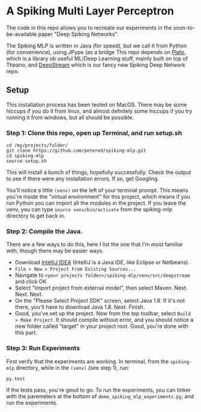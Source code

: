 # A Spiking Multi Layer Perceptron

The code in this repo allows you to recreate our experiments in the soon-to-be-available paper "Deep Spiking Networks".

The Spiking MLP is written in Java (for speed), but we call it from Python (for convenience), using JPype (as a bridge  This repo depends on [Plato](https://github.com/petered/plato), which is a library ob useful ML/Deep Learning stuff, mainly built on top of Theano, and [DeepStream](https://github.com/petered/DeepStream) which is our fancy new Spiking Deep Network repo.  

## Setup

This installation process has been tested on MacOS.  There may be some hiccups if you do it from linux, and almost defnitely some hiccups if you try running it from windows, but all should be possible.  

### Step 1: Clone this repo, open up Terminal, and run setup.sh

```
cd /my/projects/folder/
git clone https://github.com/petered/spiking-mlp.git
cd spiking-mlp
source setup.sh
```
This will install a bunch of things, hopefully successfully.  Check the output to see if there were any installation errors.  If so, get Googling.

You'll notice a little `(venv)` on the left of your terminal prompt.  This means you're inside the "virtual environment" for this project, which means if you run Python you can import all the modules in the project. If you leave the venv, you can type `source venv/bin/activate` from the spiking-mlp directory to get back in.

### Step 2: Compile the Java.

There are a few ways to do this, here I list the one that I'm most familiar with, though there may be easier ways.

- Download [IntelliJ IDEA](https://www.jetbrains.com/idea/) (IntelliJ is a Java IDE, like Eclipse or Netbeans).  
- `File > New > Project From Existing Sources...`
- Navigate to `<your projects folder>/spiking-mlp/venv/src/deepstream` and click OK
- Select "Import project from external model", then select Maven.  Next.  Next.  Next.
- On the "Please Select Project SDK" screen, select Java 1.8.  If it's not there, you'll have to download Java 1.8.  Next.  Finish.
- Good, you've set up the project.  Now from the top toolbar, select `Build > Make Project`.  It should compile without error, and you should notice a new folder called "target" in your project root.  Good, you're done with this part.

### Step 3: Run Experiments

First verify that the experiments are working.  In terminal, from the `spiking-mlp` directory, while in the `(venv)` (see step 1), run:

```
py.test
```
If the tests pass, you're good to go.  To run the experiments, you can tinker with the paremeters at the bottom of `demo_spiking_mlp_experiments.py`, and run the experiments.




